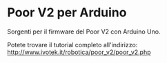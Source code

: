 Poor V2 per Arduino
===================

Sorgenti per il firmware del Poor V2 con Arduino Uno.

Potete trovare il tutorial completo all'indirizzo:  
http://www.ivotek.it/robotica/poor_v2/poor_v2.php
